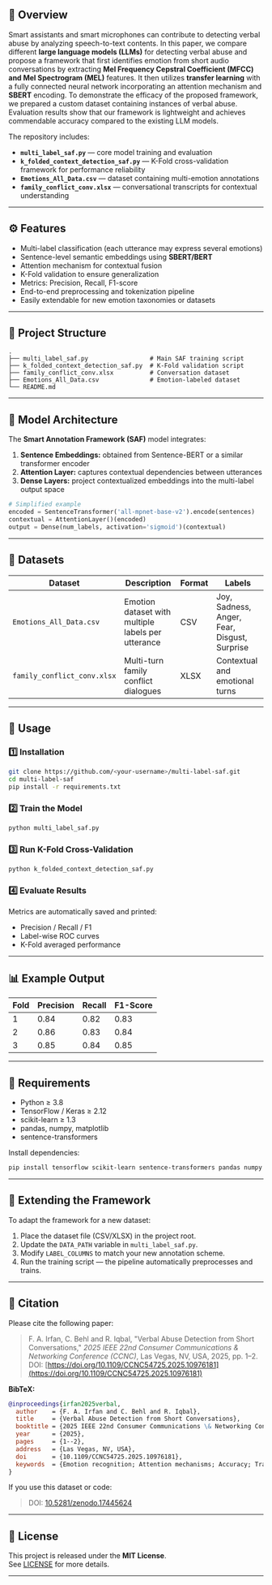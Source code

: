 ## 📘 Overview

Smart assistants and smart microphones can contribute to detecting verbal abuse by analyzing speech-to-text contents. In this paper, we compare different **large language models (LLMs)** for detecting verbal abuse and propose a framework that first identifies emotion from short audio conversations by extracting **Mel Frequency Cepstral Coefficient (MFCC) and Mel Spectrogram (MEL)** features. It then utilizes **transfer learning** with a fully connected neural network incorporating an attention mechanism and **SBERT** encoding. To demonstrate the efficacy of the proposed framework, we prepared a custom dataset containing instances of verbal abuse. Evaluation results show that our framework is lightweight and achieves commendable accuracy compared to the existing LLM models.

The repository includes:
- **`multi_label_saf.py`** — core model training and evaluation  
- **`k_folded_context_detection_saf.py`** — K-Fold cross-validation framework for performance reliability  
- **`Emotions_All_Data.csv`** — dataset containing multi-emotion annotations  
- **`family_conflict_conv.xlsx`** — conversational transcripts for contextual understanding  

---

## ⚙️ Features

- Multi-label classification (each utterance may express several emotions)
- Sentence-level semantic embeddings using **SBERT/BERT**
- Attention mechanism for contextual fusion
- K-Fold validation to ensure generalization
- Metrics: Precision, Recall, F1-score
- End-to-end preprocessing and tokenization pipeline
- Easily extendable for new emotion taxonomies or datasets

---

## 🧩 Project Structure

```
.
├── multi_label_saf.py                 # Main SAF training script
├── k_folded_context_detection_saf.py  # K-Fold validation script
├── family_conflict_conv.xlsx          # Conversation dataset
├── Emotions_All_Data.csv              # Emotion-labeled dataset
└── README.md
```

---

## 🧠 Model Architecture

The **Smart Annotation Framework (SAF)** model integrates:
1. **Sentence Embeddings:** obtained from Sentence-BERT or a similar transformer encoder  
2. **Attention Layer:** captures contextual dependencies between utterances  
3. **Dense Layers:** project contextualized embeddings into the multi-label output space  

```python
# Simplified example
encoded = SentenceTransformer('all-mpnet-base-v2').encode(sentences)
contextual = AttentionLayer()(encoded)
output = Dense(num_labels, activation='sigmoid')(contextual)
```

---

## 🧪 Datasets

| Dataset | Description | Format | Labels |
|----------|-------------|--------|---------|
| `Emotions_All_Data.csv` | Emotion dataset with multiple labels per utterance | CSV | Joy, Sadness, Anger, Fear, Disgust, Surprise |
| `family_conflict_conv.xlsx` | Multi-turn family conflict dialogues | XLSX | Contextual and emotional turns |

---

## 🚀 Usage

### 1️⃣ Installation

```bash
git clone https://github.com/<your-username>/multi-label-saf.git
cd multi-label-saf
pip install -r requirements.txt
```

### 2️⃣ Train the Model

```bash
python multi_label_saf.py
```

### 3️⃣ Run K-Fold Cross-Validation

```bash
python k_folded_context_detection_saf.py
```

### 4️⃣ Evaluate Results

Metrics are automatically saved and printed:
- Precision / Recall / F1
- Label-wise ROC curves
- K-Fold averaged performance

---

## 📊 Example Output

| Fold | Precision | Recall | F1-Score |
|------|------------|--------|----------|
| 1 | 0.84 | 0.82 | 0.83 | 
| 2 | 0.86 | 0.83 | 0.84 | 
| 3 | 0.85 | 0.84 | 0.85 | 

---

## 🧰 Requirements

- Python ≥ 3.8  
- TensorFlow / Keras ≥ 2.12  
- scikit-learn ≥ 1.3  
- pandas, numpy, matplotlib  
- sentence-transformers  

Install dependencies:

```bash
pip install tensorflow scikit-learn sentence-transformers pandas numpy matplotlib
```

---

## 🧩 Extending the Framework

To adapt the framework for a new dataset:
1. Place the dataset file (CSV/XLSX) in the project root.  
2. Update the `DATA_PATH` variable in `multi_label_saf.py`.  
3. Modify `LABEL_COLUMNS` to match your new annotation scheme.  
4. Run the training script — the pipeline automatically preprocesses and trains.

---

## 📖 Citation

Please cite the following paper:

> F. A. Irfan, C. Behl and R. Iqbal, "Verbal Abuse Detection from Short Conversations," *2025 IEEE 22nd Consumer Communications & Networking Conference (CCNC)*, Las Vegas, NV, USA, 2025, pp. 1–2.  
> DOI: [https://doi.org/10.1109/CCNC54725.2025.10976181](https://doi.org/10.1109/CCNC54725.2025.10976181)

**BibTeX:**
```bibtex
@inproceedings{irfan2025verbal,
  author    = {F. A. Irfan and C. Behl and R. Iqbal},
  title     = {Verbal Abuse Detection from Short Conversations},
  booktitle = {2025 IEEE 22nd Consumer Communications \& Networking Conference (CCNC)},
  year      = {2025},
  pages     = {1--2},
  address   = {Las Vegas, NV, USA},
  doi       = {10.1109/CCNC54725.2025.10976181},
  keywords  = {Emotion recognition; Attention mechanisms; Accuracy; Transfer learning; Neural networks; Oral communication; Bidirectional control; Feature extraction; Encoding; Mel frequency cepstral coefficient; Attention mechanism; BERT; Emotion detection; K-fold validation; Neural network; SBERT; Transfer learning}
}
```

If you use this dataset or code:
> DOI: [10.5281/zenodo.17445624](https://doi.org/10.5281/zenodo.17445624)

---


## 🪪 License

This project is released under the **MIT License**.  
See [LICENSE](LICENSE) for more details.

---

